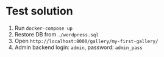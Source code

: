 # Test solution
1. Run ```docker-compose up```
2. Restore DB from ``./wordpress.sql``
2. Open ``http://localhost:8000/gallery/my-first-gallery/``
3. Admin backend login: ``admin``, password: ``admin_pass``
